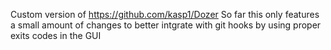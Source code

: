 Custom version of https://github.com/kasp1/Dozer
So far this only features a small amount of changes to better intgrate with git hooks by using proper exits codes in the GUI

